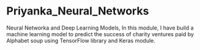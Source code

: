 # Priyanka_Neural_Networks
Neural Networka and Deep Learning Models, In this module, I have build a machine learning model to predict the success of charity ventures paid by Alphabet soup using TensorFlow library and Keras module.
